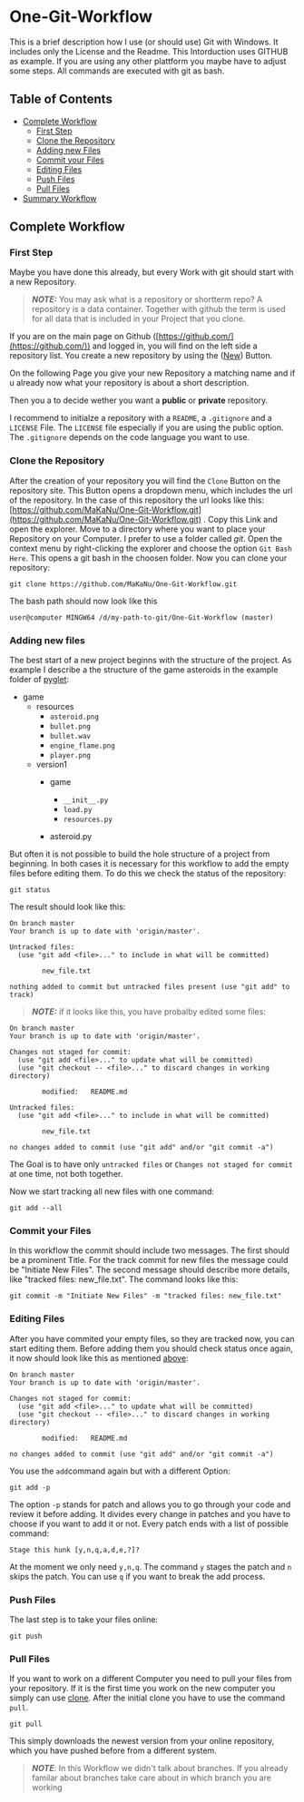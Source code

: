 # One-Git-Workflow
This is a brief description how I use (or should use) Git with Windows. It includes only the License and the Readme. This Intorduction uses GITHUB as example. If you are using any other plattform you maybe have to adjust some steps. All commands are executed with git as bash.

## Table of Contents

* [Complete Workflow](#mainheader1)
    * [First Step](#header1)
    * [Clone the Repository](#header2)
    * [Adding new Files](#header3)
    * [Commit your Files](#header4)
    * [Editing Files](#header5)
    * [Push Files](#header6)
    * [Pull Files](#header6)
* [Summary Workflow](#mainheader2)

## <a name="mainheader1"></a>Complete Workflow

### <a name="header1"></a>First Step
Maybe you have done this already, but every Work with git should start with a new Repository.


>**_NOTE:_** You may ask what is a repository or shortterm repo? A repository is a data container. Together with github the term is used for all data that is included in your Project that you clone.

If you are on the main page on Github ([https://github.com/](https://github.com/)) and logged in, you will find on the left side a repository list. You create a new repository by using the ([New](https://github.com/new)) Button.

On the following Page you give your new Repository a matching name and if u already now what your repository is about a short description. 

Then you a to decide wether you want a **public** or **private** repository.

I recommend to initialze a repository with a ```README```, a ```.gitignore``` and a ```LICENSE``` File. The ```LICENSE``` file  especially if you are using the public option. The ```.gitignore``` depends on the code language you want to use.

### <a name="header2"></a>Clone the Repository
After the creation of your repository you will find the ```Clone``` Button on the repository site. This Button opens a dropdown menu, which includes the url of the repository. In the case of this repository the url looks like this: [https://github.com/MaKaNu/One-Git-Workflow.git](https://github.com/MaKaNu/One-Git-Workflow.git) . Copy this Link and open the explorer. Move to a directory where you want to place your Repository on your Computer. I prefer to use a folder called _git_. Open the context menu by right-clicking the explorer and choose the option ```Git Bash Here```. This opens a git bash in the choosen folder. Now you can clone your repository:

```shell
git clone https://github.com/MaKaNu/One-Git-Workflow.git
```

The bash path should now look like this

```shell
user@computer MINGW64 /d/my-path-to-git/One-Git-Workflow (master)
```

### <a name="header3"></a>Adding new files
The best start of a new project beginns with the structure of the project. As example I describe a the structure of the game asteroids in the example folder of [pyglet](https://github.com/pyglet/pyglet):

- game
    - resources
        - ```asteroid.png```
        - ```bullet.png```
        - ```bullet.wav```
        - ```engine_flame.png```
        - ```player.png```
    - version1
        - game
            - ```__init__.py```
            - ```load.py```
            - ```resources.py```

        - asteroid.py

But often it is not possible to build the hole structure of a project from beginning. In both cases it is necessary for this workflow to add the empty files before editing them. To do this we check the status of the repository:

```shell
git status
```

The result should look like this:

```shell
On branch master
Your branch is up to date with 'origin/master'.

Untracked files:
  (use "git add <file>..." to include in what will be committed)

        new_file.txt

nothing added to commit but untracked files present (use "git add" to track)
```

>**_NOTE:_** if it looks like this, you have probalby edited some files:
```shell
On branch master
Your branch is up to date with 'origin/master'.

Changes not staged for commit:
  (use "git add <file>..." to update what will be committed)
  (use "git checkout -- <file>..." to discard changes in working directory)

        modified:   README.md

Untracked files:
  (use "git add <file>..." to include in what will be committed)

        new_file.txt

no changes added to commit (use "git add" and/or "git commit -a")
```

The Goal is to have only ```untracked files``` or  ```Changes not staged for commit``` at one time, not both together.

Now we start tracking all new files with one command:

```shell
git add --all
```

### <a name="header4"></a>Commit your Files

In this workflow the commit should include two messages. The first should be a prominent Title. For the track commit for new files the message could be "Initiate New Files". The second message should describe more details, like "tracked files: new_file.txt". The command looks like this:

```shell
git commit -m "Initiate New Files" -m "tracked files: new_file.txt"
```

### <a name="header5"></a>Editing Files
After you have commited your empty files, so they are tracked now, you can start editing them. Before adding them you should check status once again, it now should look like this as mentioned [above](#header4):

```shell
On branch master
Your branch is up to date with 'origin/master'.

Changes not staged for commit:
  (use "git add <file>..." to update what will be committed)
  (use "git checkout -- <file>..." to discard changes in working directory)

        modified:   README.md

no changes added to commit (use "git add" and/or "git commit -a")
```

You use the ```add```command again but with a different Option:

```shell
git add -p
```

The option ```-p``` stands for patch and allows you to go through your code and review it before adding. It divides every change in patches and you have to choose if you want to add it or not. Every patch ends with a list of possible command:

```shell
Stage this hunk [y,n,q,a,d,e,?]?
```

At the moment we only need ```y,n,q```. The command ```y``` stages the patch and ```n``` skips the patch. You can use ```q``` if you want to break the add process. 

### <a name="header6"></a>Push Files

The last step is to take your files online:

```shell
git push
```

### <a name="header7"></a>Pull Files

If you want to work on a different Computer you need to pull your files from your repository. If it is the first time you work on the new computer you simply can use [clone](#header2). After the initial clone you have to use the command ```pull```.

```shell
git pull
```
This simply downloads the newest version from your online repository, which you have pushed before from a different system.

>**_NOTE_**: In this Workflow we didn't talk about branches. If you already familar about branches take care about in which branch you are working







